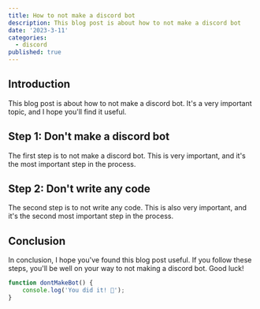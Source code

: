 ```yaml
---
title: How to not make a discord bot
description: This blog post is about how to not make a discord bot
date: '2023-3-11'
categories:
  - discord
published: true
---
```


## Introduction

This blog post is about how to not make a discord bot. It's a very important topic, and I hope you'll find it useful.

## Step 1: Don't make a discord bot

The first step is to not make a discord bot. This is very important, and it's the most important step in the process.

## Step 2: Don't write any code

The second step is to not write any code. This is also very important, and it's the second most important step in the process.

## Conclusion

In conclusion, I hope you've found this blog post useful. If you follow these steps, you'll be well on your way to not making a discord bot. Good luck!

```ts
function dontMakeBot() {
	console.log('You did it! 🎉');
}
```
